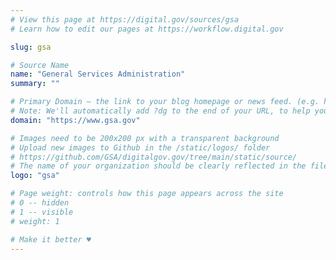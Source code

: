 ```yaml
---
# View this page at https://digital.gov/sources/gsa
# Learn how to edit our pages at https://workflow.digital.gov

slug: gsa

# Source Name
name: "General Services Administration"
summary: ""

# Primary Domain — the link to your blog homepage or news feed. (e.g. https://18f.gsa.gov/)
# Note: We'll automatically add ?dg to the end of your URL, to help you track links back to your site.
domain: "https://www.gsa.gov"

# Images need to be 200x200 px with a transparent background
# Upload new images to Github in the /static/logos/ folder
# https://github.com/GSA/digitalgov.gov/tree/main/static/source/
# The name of your organization should be clearly reflected in the filename (e.g., usds-logo.png or 18f-logo.png)
logo: "gsa"

# Page weight: controls how this page appears across the site
# 0 -- hidden
# 1 -- visible
# weight: 1

# Make it better ♥
---
```

